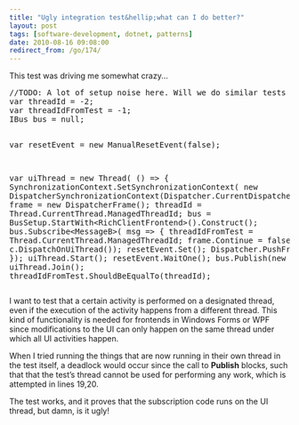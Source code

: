 ```yaml
---
title: "Ugly integration test&hellip;what can I do better?"
layout: post
tags: [software-development, dotnet, patterns]
date: 2010-08-16 09:08:00
redirect_from: /go/174/
---
```


This test was driving me somewhat crazy...
 <div style="padding-bottom: 0px; margin: 0px; padding-left: 0px; padding-right: 0px; display: inline; float: none; padding-top: 0px" id="scid:812469c5-0cb0-4c63-8c15-c81123a09de7:7dac1a5d-86fa-4216-8163-f664191f1544" class="wlWriterEditableSmartContent"><pre name="code" class="c#">//TODO: A lot of setup noise here. Will we do similar tests again?!
var threadId = -2;
var threadIdFromTest = -1;
IBus bus = null;

var resetEvent = new ManualResetEvent(false);

var uiThread = new Thread(
    () =&gt;
        {
            SynchronizationContext.SetSynchronizationContext(
                new DispatcherSynchronizationContext(Dispatcher.CurrentDispatcher));
            var frame = new DispatcherFrame();
            threadId = Thread.CurrentThread.ManagedThreadId;
            bus = BusSetup.StartWith&lt;RichClientFrontend&gt;().Construct();
            bus.Subscribe&lt;MessageB&gt;(
                msg =&gt;
                    {
                        threadIdFromTest = Thread.CurrentThread.ManagedThreadId;
                        frame.Continue = false;
                    },
                c =&gt; c.DispatchOnUiThread());
            resetEvent.Set();
            Dispatcher.PushFrame(frame);
        });
uiThread.Start();
resetEvent.WaitOne();
bus.Publish(new MessageB());
uiThread.Join();
threadIdFromTest.ShouldBeEqualTo(threadId);</pre></div>

I want to test that a certain activity is performed on a designated thread, even if the execution of the activity happens from a different thread. This kind of functionality is needed for frontends in Windows Forms or WPF since modifications to the UI can only happen on the same thread under which all UI activities happen. 

When I tried running the things that are now running in their own thread in the test itself, a deadlock would occur since the call to **Publish** blocks, such that that the test’s thread cannot be used for performing any work, which is attempted in lines 19,20. 

The test works, and it proves that the subscription code runs on the UI thread, but damn, is it ugly!